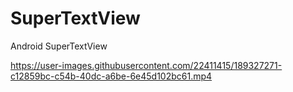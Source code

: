 # SuperTextView
Android SuperTextView


https://user-images.githubusercontent.com/22411415/189327271-c12859bc-c54b-40dc-a6be-6e45d102bc61.mp4

